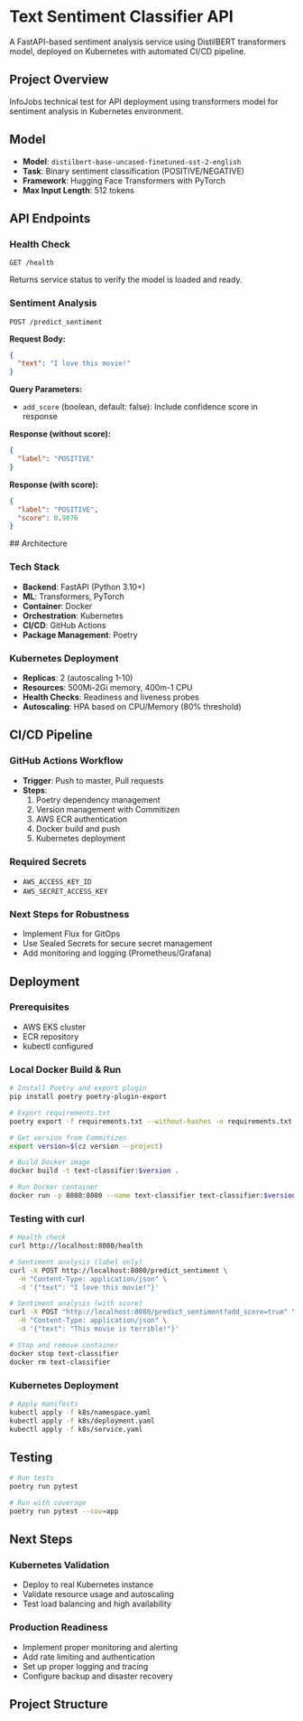 # Text Sentiment Classifier API

A FastAPI-based sentiment analysis service using DistilBERT transformers model, deployed on Kubernetes with automated CI/CD pipeline.

## Project Overview

InfoJobs technical test for API deployment using transformers model for sentiment analysis in Kubernetes environment.

## Model

- **Model**: `distilbert-base-uncased-finetuned-sst-2-english`
- **Task**: Binary sentiment classification (POSITIVE/NEGATIVE)
- **Framework**: Hugging Face Transformers with PyTorch
- **Max Input Length**: 512 tokens

## API Endpoints

### Health Check
```http
GET /health
```
Returns service status to verify the model is loaded and ready.

### Sentiment Analysis
```http
POST /predict_sentiment
```

**Request Body:**
```json
{
  "text": "I love this movie!"
}
```

**Query Parameters:**
- `add_score` (boolean, default: false): Include confidence score in response

**Response (without score):**
```json
{
  "label": "POSITIVE"
}
```

**Response (with score):**
```json
{
  "label": "POSITIVE",
  "score": 0.9876
}
```

##️ Architecture

### Tech Stack
- **Backend**: FastAPI (Python 3.10+)
- **ML**: Transformers, PyTorch
- **Container**: Docker
- **Orchestration**: Kubernetes
- **CI/CD**: GitHub Actions
- **Package Management**: Poetry

### Kubernetes Deployment
- **Replicas**: 2 (autoscaling 1-10)
- **Resources**: 500Mi-2Gi memory, 400m-1 CPU
- **Health Checks**: Readiness and liveness probes
- **Autoscaling**: HPA based on CPU/Memory (80% threshold)

## CI/CD Pipeline

### GitHub Actions Workflow
- **Trigger**: Push to master, Pull requests
- **Steps**:
  1. Poetry dependency management
  2. Version management with Commitizen
  3. AWS ECR authentication
  4. Docker build and push
  5. Kubernetes deployment

### Required Secrets
- `AWS_ACCESS_KEY_ID`
- `AWS_SECRET_ACCESS_KEY`

### Next Steps for Robustness
- Implement Flux for GitOps
- Use Sealed Secrets for secure secret management
- Add monitoring and logging (Prometheus/Grafana)

## Deployment

### Prerequisites
- AWS EKS cluster
- ECR repository
- kubectl configured

### Local Docker Build & Run
```bash
# Install Poetry and export plugin
pip install poetry poetry-plugin-export

# Export requirements.txt
poetry export -f requirements.txt --without-hashes -o requirements.txt

# Get version from Commitizen
export version=$(cz version --project)

# Build Docker image
docker build -t text-classifier:$version .

# Run Docker container
docker run -p 8080:8080 --name text-classifier text-classifier:$version
```

### Testing with curl
```bash
# Health check
curl http://localhost:8080/health

# Sentiment analysis (label only)
curl -X POST http://localhost:8080/predict_sentiment \
  -H "Content-Type: application/json" \
  -d '{"text": "I love this movie!"}'

# Sentiment analysis (with score)
curl -X POST "http://localhost:8080/predict_sentiment?add_score=true" \
  -H "Content-Type: application/json" \
  -d '{"text": "This movie is terrible!"}'

# Stop and remove container
docker stop text-classifier
docker rm text-classifier
```

### Kubernetes Deployment
```bash
# Apply manifests
kubectl apply -f k8s/namespace.yaml
kubectl apply -f k8s/deployment.yaml
kubectl apply -f k8s/service.yaml
```

## Testing

```bash
# Run tests
poetry run pytest

# Run with coverage
poetry run pytest --cov=app
```

## Next Steps

### Kubernetes Validation
- Deploy to real Kubernetes instance
- Validate resource usage and autoscaling
- Test load balancing and high availability

### Production Readiness
- Implement proper monitoring and alerting
- Add rate limiting and authentication
- Set up proper logging and tracing
- Configure backup and disaster recovery

## Project Structure
